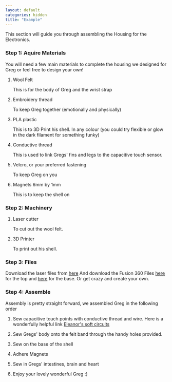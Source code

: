 ```yaml
---
layout: default
categories: hidden
title: "Example"
---
```


This section will guide you through assembling the Housing for the Electronics.
### Step 1: Aquire Materials

You will need a few main materials to complete the housing we designed for Greg or feel free to design your own!

1. Wool Felt

   This is for the body of Greg and the wrist strap

2. Embroidery thread

   To keep Greg together (emotionally and physically)

3. PLA plastic

   This is to 3D Print his shell. In any colour (you could try flexible or glow in the dark filament for something funky)

4. Conductive thread

    This is used to link Gregs' fins and legs to the capacitive touch sensor.

5. Velcro, or your preferred fastening

   To keep Greg on you

6. Magnets 6mm by 1mm

   This is to keep the shell on

### Step 2: Machinery

1. Laser cutter

   To cut out the wool felt.

2. 3D Printer

   To print out his shell.

### Step 3: Files

Download the laser files from [here](https://github.com/harryiliffe/open-design-2018/tree/master/form) And download the Fusion 360 Files [here](http://a360.co/2HkOeeE) for the top and [here](http://a360.co/2swG67p) for the base.
Or get crazy and create your own.

### Step 4: Assemble

Assembly is pretty straight forward, we assembled Greg in the following order

1. Sew capacitive touch points with conductive thread and wire. Here is a wonderfully helpful link [Eleanor's soft circuits](https://fablabwgtn.github.io/Winterns2017/SS_techniques)

2. Sew Gregs' body onto the felt band through the handy holes provided.

3. Sew on the base of the shell

4. Adhere Magnets

5. Sew in Gregs' intestines, brain and heart

6. Enjoy your lovely wonderful Greg :)

